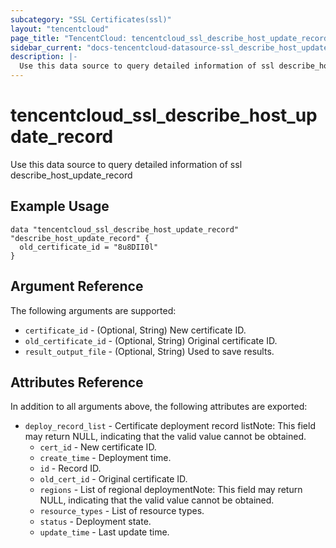 ```yaml
---
subcategory: "SSL Certificates(ssl)"
layout: "tencentcloud"
page_title: "TencentCloud: tencentcloud_ssl_describe_host_update_record"
sidebar_current: "docs-tencentcloud-datasource-ssl_describe_host_update_record"
description: |-
  Use this data source to query detailed information of ssl describe_host_update_record
---
```


# tencentcloud_ssl_describe_host_update_record

Use this data source to query detailed information of ssl describe_host_update_record

## Example Usage

```hcl
data "tencentcloud_ssl_describe_host_update_record" "describe_host_update_record" {
  old_certificate_id = "8u8DII0l"
}
```

## Argument Reference

The following arguments are supported:

* `certificate_id` - (Optional, String) New certificate ID.
* `old_certificate_id` - (Optional, String) Original certificate ID.
* `result_output_file` - (Optional, String) Used to save results.

## Attributes Reference

In addition to all arguments above, the following attributes are exported:

* `deploy_record_list` - Certificate deployment record listNote: This field may return NULL, indicating that the valid value cannot be obtained.
  * `cert_id` - New certificate ID.
  * `create_time` - Deployment time.
  * `id` - Record ID.
  * `old_cert_id` - Original certificate ID.
  * `regions` - List of regional deploymentNote: This field may return NULL, indicating that the valid value cannot be obtained.
  * `resource_types` - List of resource types.
  * `status` - Deployment state.
  * `update_time` - Last update time.


